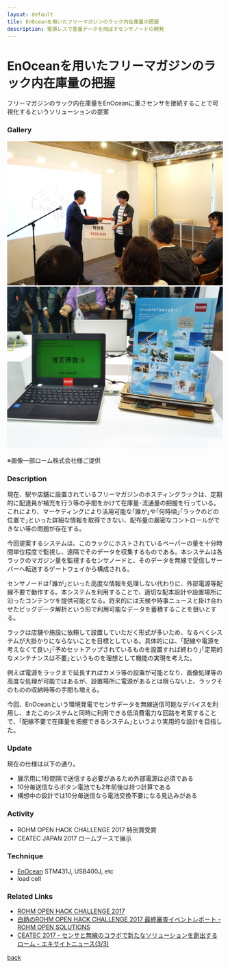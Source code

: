 ```yaml
---
layout: default
tile: EnOceanを用いたフリーマガジンのラック内在庫量の把握
description: 電源レスで重量データを飛ばすセンサノードの開発
---
```

# EnOceanを用いたフリーマガジンのラック内在庫量の把握

  フリーマガジンのラック内在庫量をEnOceanに重さセンサを接続することで可視化するというソリューションの提案

### Gallery

  ![](/img/2017/rohc_award.jpg)
  ![](/img/2017/rohc_cj.jpg)

  ※画像一部ローム株式会社様ご提供

### Description

  現在、駅や店舗に設置されているフリーマガジンのホスティングラックは、定期的に配達員が補充を行う等の手間をかけて在庫量･流通量の把握を行っている。これにより、マーケティングにより活用可能な｢誰が｣や｢何時頃｣｢ラックのどの位置で｣といった詳細な情報を取得できない、配布量の厳密なコントロールができない等の問題が存在する。
  
  今回提案するシステムは、このラックにホストされているペーパーの量を十分時間単位程度で監視し、遠隔でそのデータを収集するものである。本システムは各ラックのマガジン量を監視するセンサノードと、そのデータを無線で受信しサーバーへ転送するゲートウェイから構成される。
  
  センサノードは｢誰が｣といった高度な情報を処理しない代わりに、外部電源等配線不要で動作する。本システムを利用することで、適切な配本設計や設置場所に沿ったコンテンツを提供可能となる。将来的には天候や時事ニュースと掛け合わせたビッグデータ解析という形で利用可能なデータを蓄積することを狙いとする。

  ラックは店舗や施設に依頼して設置していただく形式が多いため、なるべくシステムが大掛かりにならないことを目標としている。具体的には、｢配線や電源を考えなくて良い｣｢予めセットアップされているものを設置すれば終わり｣｢定期的なメンテナンスは不要｣というものを理想として機能の実現を考えた。
  
  例えば電源をラックまで延長すればカメラ等の設置が可能となり、画像処理等の高度な処理が可能ではあるが、設置場所に電源があるとは限らない上、ラックそのものの収納時等の手間も増える。
  
  今回、EnOceanという環境発電でセンサデータを無線送信可能なデバイスを利用し、またこのシステムと同時に利用できる低消費電力な回路を考案することで、｢配線不要で在庫量を把握できるシステム｣というより実用的な設計を目指した。

### Update

  現在の仕様は以下の通り。

   * 展示用に1秒間隔で送信する必要があるため外部電源は必須である
   * 10分毎送信ならボタン電池でも2年前後は持つ計算である
   * 構想中の設計では10分毎送信なら電池交換不要になる見込みがある

### Activity

  * ROHM OPEN HACK CHALLENGE 2017 特別賞受賞
  * CEATEC JAPAN 2017 ロームブースで展示

### Technique

  * [EnOcean](https://www.enocean.com/jp/) STM431J, USB400J, etc
  * load cell

### Related Links

  * [ROHM OPEN HACK CHALLENGE 2017](http://open.rohm.com/rohmhack/) 
  * [白熱のROHM OPEN HACK CHALLENGE 2017 最終審査イベントレポート - ROHM OPEN SOLUTIONS](http://open.rohm.com/jp/events/171005_article)
  * [CEATEC 2017 - センサと無線のコラボで新たなソリューションを創出するローム - エキサイトニュース(3/3) ](http://www.excite.co.jp/News/it_biz/20171003/Cobs_1676261.html)

[back](/)